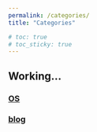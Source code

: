 ```yaml
---
permalink: /categories/
title: "Categories"

# toc: true
# toc_sticky: true
---
```


## Working...

### [OS](/categories/os) 
### [blog](/categories/blog)